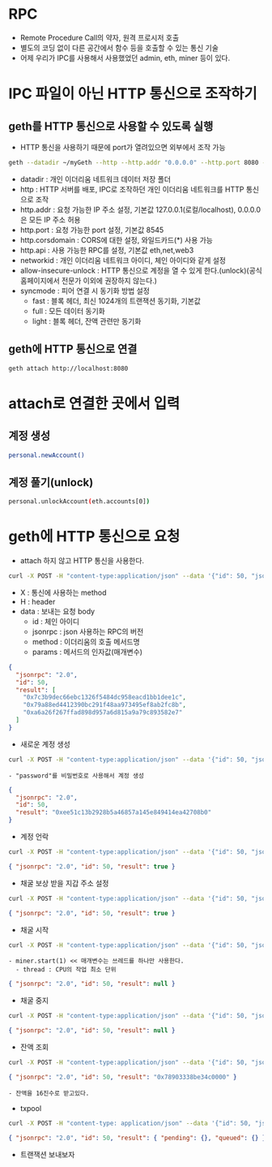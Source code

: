 # RPC

- Remote Procedure Call의 약자, 원격 프로시저 호출
- 별도의 코딩 없이 다른 공간에서 함수 등을 호출할 수 있는 통신 기술
- 어제 우리가 IPC를 사용해서 사용했었던 admin, eth, miner 등이 있다.

# IPC 파일이 아닌 HTTP 통신으로 조작하기

## geth를 HTTP 통신으로 사용할 수 있도록 실행

- HTTP 통신을 사용하기 때문에 port가 열려있으면 외부에서 조작 가능

```sh
geth --datadir ~/myGeth --http --http.addr "0.0.0.0" --http.port 8080 --http.corsdomain "*" --http.api "admin,miner,txpool,web3,personal,eth,net" --allow-insecure-unlock --syncmode full --networkid 50
```

- datadir : 개인 이더리움 네트워크 데이터 저장 폴더
- http : HTTP 서버를 배포, IPC로 조작하던 개인 이더리움 네트워크를 HTTP 통신으로 조작
- http.addr : 요청 가능한 IP 주소 설정, 기본값 127.0.0.1(로컬/localhost), 0.0.0.0은 모든 IP 주소 허용
- http.port : 요청 가능한 port 설정, 기본값 8545
- http.corsdomain : CORS에 대한 설정, 와일드카드(\*) 사용 가능
- http.api : 사용 가능한 RPC를 설정, 기본값 eth,net,web3
- networkid : 개인 이더리움 네트워크 아이디, 체인 아이디와 같게 설정
- allow-insecure-unlock : HTTP 통신으로 계정을 열 수 있게 한다.(unlock)(공식 홈페이지에서 전문가 이외에 권장하지 않는다.)
- syncmode : 피어 연결 시 동기화 방법 설정
  - fast : 블록 헤더, 최신 1024개의 트랜잭션 동기화, 기본값
  - full : 모든 데이터 동기화
  - light : 블록 헤더, 잔액 관련만 동기화

## geth에 HTTP 통신으로 연결

```sh
geth attach http://localhost:8080
```

# attach로 연결한 곳에서 입력

## 계정 생성

```sh
personal.newAccount()
```

## 계정 풀기(unlock)

```sh
personal.unlockAccount(eth.accounts[0])
```

# geth에 HTTP 통신으로 요청

- attach 하지 않고 HTTP 통신을 사용한다.

```sh
curl -X POST -H "content-type:application/json" --data '{"id": 50, "jsonrpc": "2.0", "method": "eth_accounts", "params": []}' http://localhost:8080
```

- X : 통신에 사용하는 method
- H : header
- data : 보내는 요청 body
  - id : 체인 아이디
  - jsonrpc : json 사용하는 RPC의 버전
  - method : 이더리움의 호출 메서드명
  - params : 메서드의 인자값(매개변수)

```json
{
  "jsonrpc": "2.0",
  "id": 50,
  "result": [
    "0x7c3b9dec66ebc1326f5484dc958eacd1bb1dee1c",
    "0x79a88ed4412390bc291f48aa973495ef8ab2fc8b",
    "0xa6a26f267ffad898d957a6d815a9a79c893582e7"
  ]
}
```

- 새로운 계정 생성

```sh
curl -X POST -H "content-type:application/json" --data '{"id": 50, "jsonrpc": "2.0", "method": "personal_newAccount", "params":["password"]}' http://localhost:8080
```

    - "password"를 비밀번호로 사용해서 계정 생성

```json
{
  "jsonrpc": "2.0",
  "id": 50,
  "result": "0xee51c13b2928b5a46857a145e849414ea42708b0"
}
```

- 계정 언락

```sh
curl -X POST -H "content-type:application/json" --data '{"id": 50, "jsonrpc": "2.0", "method": "personal_unlockAccount", "params": ["0x7c3b9dec66ebc1326f5484dc958eacd1bb1dee1c", "asdfqwer1234"]}' http://localhost:8080
```

```json
{ "jsonrpc": "2.0", "id": 50, "result": true }
```

- 채굴 보상 받을 지갑 주소 설정

```sh
curl -X POST -H "content-type:application/json" --data '{"id": 50, "jsonrpc": "2.0", "method": "miner_setEtherbase", "params": ["0x7c3b9dec66ebc1326f5484dc958eacd1bb1dee1c"]}' http://localhost:8080
```

```json
{ "jsonrpc": "2.0", "id": 50, "result": true }
```

- 채굴 시작

```sh
curl -X POST -H "content-type:application/json" --data '{"id": 50, "jsonrpc": "2.0", "method": "miner_start", "params": [1]}' http://127.0.0.1:8080
```

    - miner.start(1) << 매개변수는 쓰레드를 하나만 사용한다.
      - thread : CPU의 작업 최소 단위

```json
{ "jsonrpc": "2.0", "id": 50, "result": null }
```

- 채굴 중지

```sh
curl -X POST -H "content-type:application/json" --data '{"id": 50, "jsonrpc": "2.0", "method": "miner_stop", "params": []}' http://127.0.0.1:8080
```

```json
{ "jsonrpc": "2.0", "id": 50, "result": null }
```

- 잔액 조회

```sh
curl -X POST -H "content-type:application/json" --data '{"id": 50, "jsonrpc": "2.0", "method": "eth_getBalance", "params": ["0x7c3b9dec66ebc1326f5484dc958eacd1bb1dee1c", "latest"]}' http://localhost:8080
```

```json
{ "jsonrpc": "2.0", "id": 50, "result": "0x78903338be34c0000" }
```

    - 잔액을 16진수로 받고있다.

- txpool

```sh
curl -X POST -H "content-type: application/json" --data '{"id": 50, "jsonrpc": "2.0", "method": "txpool_content"}' http://127.0.0.1:8080
```

```json
{ "jsonrpc": "2.0", "id": 50, "result": { "pending": {}, "queued": {} } }
```

- 트랜잭션 보내보자
